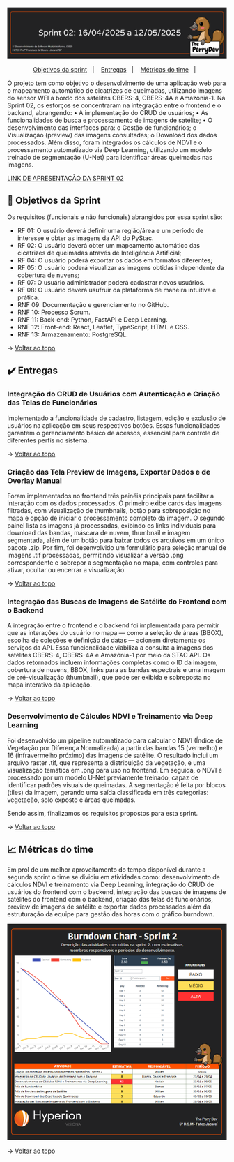 <br id="topo">

<p align="center"> <img src="./Imagens_md/SPRINT-02.PNG" /></p>

<p align="center">
    <a href="#objetivos">Objetivos da sprint</a> &nbsp |&nbsp &nbsp
    <a href="#entregas">Entregas</a> &nbsp |&nbsp &nbsp
    <a href="#metricas">Métricas do time</a> &nbsp |&nbsp &nbsp
</p>

O projeto tem como objetivo o desenvolvimento de uma aplicação web para o mapeamento automático de cicatrizes de queimadas, utilizando imagens do sensor WFI a bordo dos satélites CBERS-4, CBERS-4A e Amazônia-1.
Na Sprint 02, os esforços se concentraram na integração entre o frontend e o backend, abrangendo:
•	A implementação do CRUD de usuários;
•	As funcionalidades de busca e processamento de imagens de satélite;
•	O desenvolvimento das interfaces para:
o	Gestão de funcionários;
o	Visualização (preview) das imagens consultadas;
o	Download dos dados processados.
Além disso, foram integrados os cálculos de NDVI e o processamento automatizado via Deep Learning, utilizando um modelo treinado de segmentação (U-Net) para identificar áreas queimadas nas imagens.

[LINK DE APRESENTAÇÃO DA SPRINT 02](https://www.youtube.com/watch?v=IOSUI0NkEHU)

<span id="objetivos">

## :dart: Objetivos da Sprint
Os requisitos (funcionais e não funcionais) abrangidos por essa sprint são:
- RF 01: O usuário deverá definir uma região/área e um período de interesse e obter as imagens da API do PyStac.
- RF 02: O usuário deverá obter um mapeamento automático das cicatrizes de queimadas através de Inteligência Artificial;
- RF 04: O usuário poderá exportar os dados em formatos diferentes;
- RF 05: O usuário poderá visualizar as imagens obtidas independente da cobertura de nuvens;
- RF 07: O usuário administrador poderá cadastrar novos usuários.
- RF 08: O usuário deverá usufruir da plataforma de maneira intuitiva e prática.
- RNF 09: Documentação e gerenciamento no GitHub.
- RNF 10: Processo Scrum.
- RNF 11: Back-end: Python, FastAPI e Deep Learning.
- RNF 12: Front-end: React, Leaflet, TypeScript, HTML e CSS.
- RNF 13: Armazenamento: PostgreSQL.


→ [Voltar ao topo](#topo)


<span id="entregas">
        
## :heavy_check_mark: Entregas

### Integração do CRUD de Usuários com Autenticação e Criação das Telas de Funcionários

Implementado a funcionalidade de cadastro, listagem, edição e exclusão de usuários na aplicação em seus respectivos botões. Essas funcionalidades garantem o gerenciamento básico de acessos, essencial para controle de diferentes perfis no sistema.

→ [Voltar ao topo](#topo)


### Criação das Tela Preview de Imagens, Exportar Dados e de Overlay Manual

Foram implementados no frontend três painéis principais para facilitar a interação com os dados processados. O primeiro exibe cards das imagens filtradas, com visualização de thumbnails, botão para sobreposição no mapa e opção de iniciar o processamento completo da imagem. O segundo painel lista as imagens já processadas, exibindo os links individuais para download das bandas, máscara de nuvem, thumbnail e imagem segmentada, além de um botão para baixar todos os arquivos em um único pacote .zip. Por fim, foi desenvolvido um formulário para seleção manual de imagens .tif processadas, permitindo visualizar a versão .png correspondente e sobrepor a segmentação no mapa, com controles para ativar, ocultar ou encerrar a visualização.

→ [Voltar ao topo](#topo)

### Integração das Buscas de Imagens de Satélite do Frontend com o Backend

A integração entre o frontend e o backend foi implementada para permitir que as interações do usuário no mapa — como a seleção de áreas (BBOX), escolha de coleções e definição de datas — acionem diretamente os serviços da API. Essa funcionalidade viabiliza a consulta a imagens dos satélites CBERS-4, CBERS-4A e Amazônia-1 por meio da STAC API. Os dados retornados incluem informações completas como o ID da imagem, cobertura de nuvens, BBOX, links para as bandas espectrais e uma imagem de pré-visualização (thumbnail), que pode ser exibida e sobreposta no mapa interativo da aplicação.

→ [Voltar ao topo](#topo)   

### Desenvolvimento de Cálculos NDVI e Treinamento via Deep Learning
Foi desenvolvido um pipeline automatizado para calcular o NDVI (Índice de Vegetação por Diferença Normalizada) a partir das bandas 15 (vermelho) e 16 (infravermelho próximo) das imagens de satélite. O resultado inclui um arquivo raster .tif, que representa a distribuição da vegetação, e uma visualização temática em .png para uso no frontend. Em seguida, o NDVI é processado por um modelo U-Net previamente treinado, capaz de identificar padrões visuais de queimadas. A segmentação é feita por blocos (tiles) da imagem, gerando uma saída classificada em três categorias: vegetação, solo exposto e áreas queimadas.

Sendo assim, finalizamos os requisitos propostos para esta sprint.

→ [Voltar ao topo](#topo)


 <span id="metricas">
     
## :chart_with_upwards_trend: Métricas do time
Em prol de um melhor aproveitamento do tempo disponível durante a segunda sprint o time se dividiu em atividades como: desenvolvimento de cálculos NDVI e treinamento via Deep Learning, integração do CRUD de usuários do frontend com o backend, integração das buscas de imagens de satélites do frontend com o backend, criação das telas de funcionários, preview de imagens de satélite e exportar dados processados além da estruturação da equipe para gestão das horas com o gráfico burndown.
    
<p align="center"><img src="./Imagens_md/burndown-sprint-02.PNG" /></p>
    

→ [Voltar ao topo](#topo)
